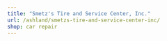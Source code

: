 ```yaml
---
title: "Smetz's Tire and Service Center, Inc."
url: /ashland/smetzs-tire-and-service-center-inc/
shop: car repair
---
```

